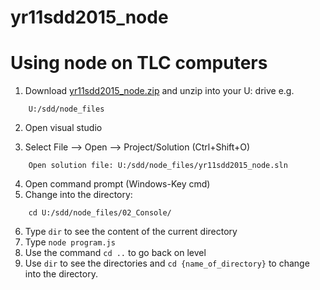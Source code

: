 # yr11sdd2015_node


# Using node on TLC computers

1. Download [yr11sdd2015_node.zip](https://github.com/stlukesdy/yr11sdd2015_node/releases/download/1.0/yr11sdd2015_node.zip) and unzip into your U: drive e.g.
```  
    U:/sdd/node_files
```  


2. Open visual studio

3. Select File --> Open --> Project/Solution (Ctrl+Shift+O)
```      
    Open solution file: U:/sdd/node_files/yr11sdd2015_node.sln
```  

4. Open command prompt (Windows-Key cmd)
5. Change into the directory:
```    
    cd U:/sdd/node_files/02_Console/
```  

6. Type `dir` to see the content of the current directory
7. Type `node program.js`
8. Use the command `cd ..` to go back on level
9. Use `dir` to see the directories and `cd {name_of_directory}` to change into the directory.

